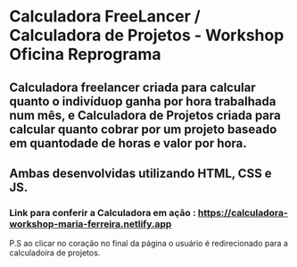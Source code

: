 # Calculadora FreeLancer / Calculadora de Projetos - Workshop Oficina Reprograma

## Calculadora freelancer criada para calcular quanto o indivíduop ganha por hora trabalhada num mês, e Calculadora de Projetos criada para calcular quanto cobrar por um projeto baseado em quantodade de horas e valor por hora.
## Ambas desenvolvidas utilizando HTML, CSS e JS.

### Link para conferir a Calculadora em ação : https://calculadora-workshop-maria-ferreira.netlify.app
P.S ao clicar no coração no final da página o usuário é redirecionado para a calculadoira de projetos.
